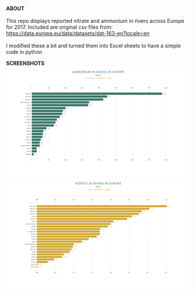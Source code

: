 
<strong>ABOUT</strong><br>
<br>
This repo displays reported nitrate and ammonium in rivers across Europe for 2017. Included are original csv files from: https://data.europa.eu/data/datasets/dat-163-en?locale=en<br>
<br>
I modified these a bit and turned them into Excel sheets to have a simple code in python

<strong>SCREENSHOTS</strong>
<img src="./assets/ammonium_in_rivers_2017.png" />
<img src="./assets/nitrate_in_rivers_2017.png" />
